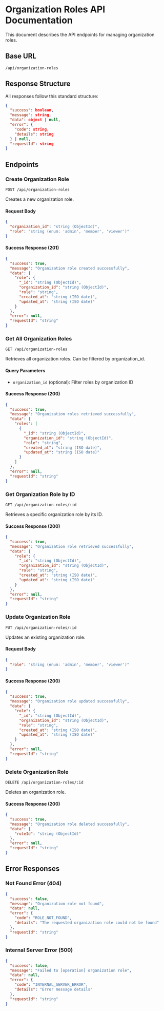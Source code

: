 # Organization Roles API Documentation

This document describes the API endpoints for managing organization roles.

## Base URL

```
/api/organization-roles
```

## Response Structure

All responses follow this standard structure:

```json
{
  "success": boolean,
  "message": string,
  "data": object | null,
  "error": {
    "code": string,
    "details": string
  } | null,
  "requestId": string
}
```

## Endpoints

### Create Organization Role

```http
POST /api/organization-roles
```

Creates a new organization role.

#### Request Body

```json
{
  "organization_id": "string (ObjectId)",
  "role": "string (enum: 'admin', 'member', 'viewer')"
}
```

#### Success Response (201)

```json
{
  "success": true,
  "message": "Organization role created successfully",
  "data": {
    "role": {
      "_id": "string (ObjectId)",
      "organization_id": "string (ObjectId)",
      "role": "string",
      "created_at": "string (ISO date)",
      "updated_at": "string (ISO date)"
    }
  },
  "error": null,
  "requestId": "string"
}
```

### Get All Organization Roles

```http
GET /api/organization-roles
```

Retrieves all organization roles. Can be filtered by organization_id.

#### Query Parameters

- `organization_id` (optional): Filter roles by organization ID

#### Success Response (200)

```json
{
  "success": true,
  "message": "Organization roles retrieved successfully",
  "data": {
    "roles": [
      {
        "_id": "string (ObjectId)",
        "organization_id": "string (ObjectId)",
        "role": "string",
        "created_at": "string (ISO date)",
        "updated_at": "string (ISO date)"
      }
    ]
  },
  "error": null,
  "requestId": "string"
}
```

### Get Organization Role by ID

```http
GET /api/organization-roles/:id
```

Retrieves a specific organization role by its ID.

#### Success Response (200)

```json
{
  "success": true,
  "message": "Organization role retrieved successfully",
  "data": {
    "role": {
      "_id": "string (ObjectId)",
      "organization_id": "string (ObjectId)",
      "role": "string",
      "created_at": "string (ISO date)",
      "updated_at": "string (ISO date)"
    }
  },
  "error": null,
  "requestId": "string"
}
```

### Update Organization Role

```http
PUT /api/organization-roles/:id
```

Updates an existing organization role.

#### Request Body

```json
{
  "role": "string (enum: 'admin', 'member', 'viewer')"
}
```

#### Success Response (200)

```json
{
  "success": true,
  "message": "Organization role updated successfully",
  "data": {
    "role": {
      "_id": "string (ObjectId)",
      "organization_id": "string (ObjectId)",
      "role": "string",
      "created_at": "string (ISO date)",
      "updated_at": "string (ISO date)"
    }
  },
  "error": null,
  "requestId": "string"
}
```

### Delete Organization Role

```http
DELETE /api/organization-roles/:id
```

Deletes an organization role.

#### Success Response (200)

```json
{
  "success": true,
  "message": "Organization role deleted successfully",
  "data": {
    "roleId": "string (ObjectId)"
  },
  "error": null,
  "requestId": "string"
}
```

## Error Responses

### Not Found Error (404)

```json
{
  "success": false,
  "message": "Organization role not found",
  "data": null,
  "error": {
    "code": "ROLE_NOT_FOUND",
    "details": "The requested organization role could not be found"
  },
  "requestId": "string"
}
```

### Internal Server Error (500)

```json
{
  "success": false,
  "message": "Failed to [operation] organization role",
  "data": null,
  "error": {
    "code": "INTERNAL_SERVER_ERROR",
    "details": "Error message details"
  },
  "requestId": "string"
}
```
